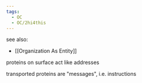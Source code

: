 ```yaml
---
tags:
  - OC
  - OC/2hi4this
---
```

see also:
- [[Organization As Entity]]

proteins on surface act like addresses

transported proteins are "messages", i.e. instructions


